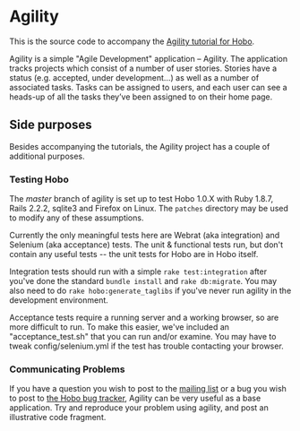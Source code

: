# Agility

This is the source code to accompany the [Agility tutorial for
Hobo](http://cookbook.hobocentral.net/tutorials/agility).

Agility is a simple "Agile Development" application – Agility. The
application tracks projects which consist of a number of user
stories. Stories have a status (e.g. accepted, under development…) as
well as a number of associated tasks. Tasks can be assigned to users,
and each user can see a heads-up of all the tasks they’ve been
assigned to on their home page.

## Side purposes

Besides accompanying the tutorials, the Agility project has a couple
of additional purposes.

### Testing Hobo

The *master* branch of agility is set up to test Hobo 1.0.X with Ruby
1.8.7, Rails 2.2.2, sqlite3 and Firefox on Linux.   The `patches`
directory may be used to modify any of these assumptions.

Currently the only meaningful tests here are Webrat (aka integration) and
Selenium (aka acceptance) tests.   The unit & functional tests run,
but don't contain any useful tests -- the unit tests for Hobo are in
Hobo itself.

Integration tests should run with a simple `rake test:integration`
after you've done the standard `bundle install` and `rake db:migrate`.
You may also need to do `rake hobo:generate_taglibs` if you've never
run agility in the development environment.

Acceptance tests require a running server and a working browser, so
are more difficult to run.  To make this easier, we've included an
"acceptance_test.sh" that you can run and/or examine.  You may have to
tweak config/selenium.yml if the test has trouble contacting your
browser.

### Communicating Problems 

If you have a question you wish to post to the [mailing
list](http://groups.google.com/group/hobousers) or a bug you wish to
post to [the Hobo bug tracker](http://hobo.lighthouseapp.com/),
Agility can be very useful as a base application.  Try and reproduce
your problem using agility, and post an illustrative code fragment.
